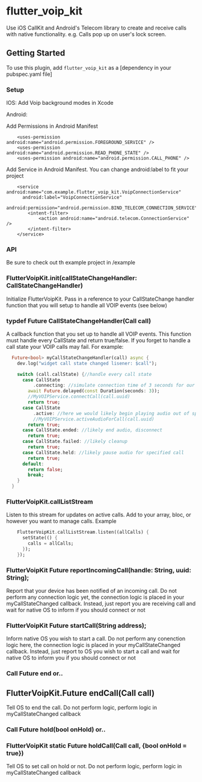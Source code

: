 # flutter_voip_kit

Use iOS CallKit and Android's Telecom library to create and receive calls with native functionality. e.g. Calls pop up on user's lock screen.

## Getting Started
To use this plugin, add `flutter_voip_kit` as a [dependency in your pubspec.yaml file]

### Setup

IOS: 
Add Voip background modes in Xcode

Android:

Add Permissions in Android Manifest
```
    <uses-permission android:name="android.permission.FOREGROUND_SERVICE" />
    <uses-permission android:name="android.permission.READ_PHONE_STATE" />
    <uses-permission android:name="android.permission.CALL_PHONE" />
``` 

Add Service in Android Manifest. You can change android:label to fit your project
```
    <service android:name="com.example.flutter_voip_kit.VoipConnectionService"
      android:label="VoipConnectionService"
      android:permission="android.permission.BIND_TELECOM_CONNECTION_SERVICE">
        <intent-filter>
            <action android:name="android.telecom.ConnectionService" />
        </intent-filter>
    </service>
```

### API
Be sure to check out th example project in /example

### FlutterVoipKit.init(callStateChangeHandler: CallStateChangeHandler)

Initialize FlutterVoipKit. Pass in a reference to your CallStateChange handler function that you will setup to handle all VOIP events (see below)

### typdef Future<bool> CallStateChangeHandler(Call call)
A callback function that you set up to handle all VOIP events. This function must handle every CallState and return true/false. If you forget to handle a call state your VOIP calls may fail. For example:
```dart
  Future<bool> myCallStateChangeHandler(call) async {
    dev.log("widget call state changed lisener: $call");

    switch (call.callState) {//handle every call state
      case CallState
          .connecting: //simulate connection time of 3 seconds for our VOIP service
        await Future.delayed(const Duration(seconds: 3));
        //MyVOIPService.connectCall(call.uuid)
        return true;
      case CallState
          .active: //here we would likely begin playing audio out of speakers
          //MyVOIPService.activeAudioForCall(call.uuid)
        return true;
      case CallState.ended: //likely end audio, disconnect
        return true;
      case CallState.failed: //likely cleanup
        return true;
      case CallState.held: //likely pause audio for specified call
        return true;
      default:
        return false;
        break;
    }
  }
```


###  FlutterVoipKit.callListStream
Listen to this stream for updates on active calls. Add to your array, bloc, or however you want to manage calls. Example
```dart
    FlutterVoipKit.callListStream.listen((allCalls) {
      setState(() {
        calls = allCalls;
      });
    });
```


### FlutterVoipKit Future<bool> reportIncomingCall(handle: String, uuid: String);
Report that your device has been notified of an incoming call. Do not perform any connection logic yet, the connection logic is placed in your myCallStateChanged callback. Instead, just report you are receiving call and wait for native OS to inform if you should connect or not

### FlutterVoipKit Future<bool> startCall(String address);
Inform native OS you wish to start a call. Do not perform any conenction logic here, the connection logic is placed in your myCallStateChanged callback. Instead, just report to OS you wish to start a call and wait for native OS to inform you if you should connect or not

### Call Future<bool> end   or..
## FlutterVoipKit.Future<bool> endCall(Call call)
Tell OS to end the call. Do not perform logic, perform logic in myCallStateChanged callback

### Call Future<bool> hold(bool onHold)   or..
### FlutterVoipKit static Future<bool> holdCall(Call call, {bool onHold = true})
Tell OS to set call on hold or not. Do not perform logic, perform logic in myCallStateChanged callback